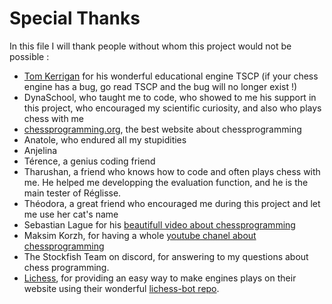 # Special Thanks
In this file I will thank people without whom this project would not be possible :


- [Tom Kerrigan](http://www.tckerrigan.com) for his wonderful educational engine TSCP (if your chess engine has a bug, go read TSCP and the bug will no longer exist !)
- DynaSchool, who taught me to code, who showed to me his support in this project, who encouraged my scientific curiosity, and also who plays chess with me
- [chessprogramming.org](http://www.chessprogramming.org), the best website about chessprogramming
- Anatole, who endured all my stupidities
- Anjelina
- Térence, a genius coding friend
- Tharushan, a friend who knows how to code and often plays chess with me. He helped me developping the evaluation function, and he is the main tester of Réglisse.
- Théodora, a great friend who encouraged me during this project and let me use her cat's name
- Sebastian Lague for his [beautifull video about chessprogramming](https://www.youtube.com/watch?v=U4ogK0MIzqk)
- Maksim Korzh, for having a whole [youtube chanel about chessprogramming](https://www.youtube.com/channel/UCB9-prLkPwgvlKKqDgXhsMQ)
- The Stockfish Team on discord, for answering to my questions about chess programming.
- [Lichess](https://lichess.org), for providing an easy way to make engines plays on their website using their wonderful [lichess-bot repo](https://github.com/ShailChoksi/lichess-bot).